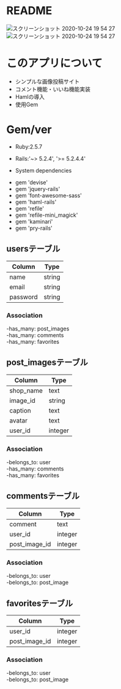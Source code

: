# README
![スクリーンショット 2020-10-24 19 54 27](https://user-images.githubusercontent.com/64464083/97080205-b1153680-1634-11eb-8ebe-ddcf2ae2d300.jpg)
![スクリーンショット 2020-10-24 19 54 27](https://user-images.githubusercontent.com/64464083/97080205-b1153680-1634-11eb-8ebe-ddcf2ae2d300.jpg)

# このアプリについて
 - シンプルな画像投稿サイト
 - コメント機能・いいね機能実装
 - Hamlの導入
 - 使用Gem

# Gem/ver
* Ruby:2.5.7

* Rails:'~> 5.2.4', '>= 5.2.4.4'

* System dependencies
 - gem 'devise'
 - gem 'jquery-rails'
 - gem 'font-awesome-sass'
 - gem 'haml-rails'
 - gem 'refile'
 - gem 'refile-mini_magick'
 - gem 'kaminari'
 - gem 'pry-rails'

## usersテーブル
|Column|Type|
|------|----|
|name|string|
|email|string|
|password|string|

### Association
 -has_many: post_images<br>
 -has_many: comments<br>
 -has_many: favorites<br>

## post_imagesテーブル
|Column|Type|
|------|----|
|shop_name|text|
|image_id|string|
|caption|text|
|avatar|text|
|user_id|integer|

### Association
 -belongs_to: user<br>
 -has_many: comments<br>
 -has_many: favorites<br>

## commentsテーブル
|Column|Type|
|------|----|
|comment|text|
|user_id|integer|
|post_image_id|integer|

### Association
 -belongs_to: user<br>
 -belongs_to: post_image<br>

## favoritesテーブル
|Column|Type|
|------|----|
|user_id|integer|
|post_image_id|integer|

### Association
 -belongs_to: user<br>
 -belongs_to: post_image<br>









